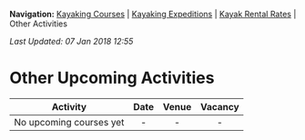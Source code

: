 **Navigation:** [Kayaking Courses](index) &#124; [Kayaking Expeditions](expedition) &#124; [Kayak Rental Rates](rental) &#124; Other Activities

_Last Updated: 07 Jan 2018 12:55_
# Other Upcoming Activities

Activity | Date | Venue | Vacancy
:---:|:---:|:---:|:---:
No upcoming courses yet|-|-|-

